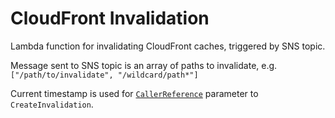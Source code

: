 # CloudFront Invalidation

Lambda function for invalidating CloudFront caches, triggered by SNS topic. 

Message sent to SNS topic is an array of paths to invalidate, e.g. `["/path/to/invalidate", "/wildcard/path*"]`

Current timestamp is used for [`CallerReference`](https://docs.aws.amazon.com/cloudfront/latest/APIReference/API_CreateInvalidation.html#API_CreateInvalidation_RequestSyntax) parameter to `CreateInvalidation`.